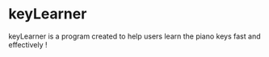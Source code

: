 # keyLearner
keyLearner is a program created to help users learn the piano keys fast and effectively !
